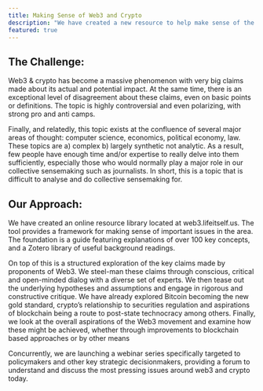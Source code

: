 ```yaml
---
title: Making Sense of Web3 and Crypto
description: "We have created a new resource to help make sense of the complex claims made around web3 and crypto."
featured: true
---
```


## The Challenge:

Web3 & crypto has become a massive phenomenon with very big claims made about its actual and potential impact. At the same time, there is an exceptional level of disagreement about these claims, even on basic points or definitions. The topic is highly controversial and even polarizing, with strong pro and anti camps.  

Finally, and relatedly, this topic exists at the confluence of several major areas of thought: computer science, economics, political economy, law. These topics are a) complex b) largely synthetic not analytic. As a result, few people have enough time and/or expertise to really delve into them sufficiently, especially those who would normally play a major role in our collective sensemaking such as journalists. In short, this is a topic that is difficult to analyse and do collective sensemaking for.

## Our Approach:

We have created an online resource library located at web3.lifeitself.us. The tool provides a framework for making sense of important issues in the area. The foundation is a guide featuring explanations of over 100 key concepts, and a Zotero library of useful background readings. 

On top of this is a structured exploration of the key claims made by proponents of Web3. We steel-man these claims through conscious, critical and open-minded dialog with a diverse set of experts. We then tease out the underlying hypotheses and assumptions and engage in rigorous and constructive critique. We have already explored Bitcoin becoming the new gold standard, crypto’s relationship to securities regulation and aspirations of blockchain being a route to post-state technocracy among others. Finally, we look at the overall aspirations of the Web3 movement and examine how these might be achieved, whether through improvements to blockchain based approaches or by other means 

Concurrently, we are launching a webinar series specifically targeted to policymakers and other key strategic decisionmakers, providing a forum to understand and discuss the most pressing issues around web3 and crypto today.